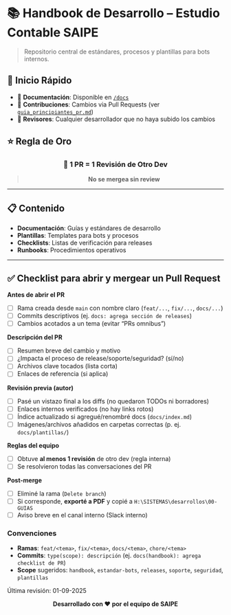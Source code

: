 # 📚 Handbook de Desarrollo – Estudio Contable SAIPE

> Repositorio central de estándares, procesos y plantillas para bots internos.

## 🚀 Inicio Rápido

- 📖 **Documentación**: Disponible en [`/docs`](./docs)
- 🔄 **Contribuciones**: Cambios via Pull Requests (ver [`guia_principiantes_pr.md`](docs/guia_principiantes_pr.md))
- 👥 **Revisores**: Cualquier desarrollador que no haya subido los cambios

## ⭐ Regla de Oro

<div align="center">

### 🔄 **1 PR = 1 Revisión de Otro Dev**

> **No se mergea sin review**

</div>

---

## 📋 Contenido

- **Documentación**: Guías y estándares de desarrollo
- **Plantillas**: Templates para bots y procesos
- **Checklists**: Listas de verificación para releases
- **Runbooks**: Procedimientos operativos

---

## ✅ Checklist para abrir y mergear un Pull Request

**Antes de abrir el PR**
- [ ] Rama creada desde `main` con nombre claro (`feat/...`, `fix/...`, `docs/...`)
- [ ] Commits descriptivos (ej. `docs: agrega sección de releases`)
- [ ] Cambios acotados a un tema (evitar “PRs omnibus”)

**Descripción del PR**
- [ ] Resumen breve del cambio y motivo
- [ ] ¿Impacta el proceso de release/soporte/seguridad? (sí/no)
- [ ] Archivos clave tocados (lista corta)
- [ ] Enlaces de referencia (si aplica)

**Revisión previa (autor)**
- [ ] Pasé un vistazo final a los diffs (no quedaron TODOs ni borradores)
- [ ] Enlaces internos verificados (no hay links rotos)
- [ ] Índice actualizado si agregué/renombré docs (`docs/index.md`)
- [ ] Imágenes/archivos añadidos en carpetas correctas (p. ej. `docs/plantillas/`)

**Reglas del equipo**
- [ ] Obtuve **al menos 1 revisión** de otro dev (regla interna)
- [ ] Se resolvieron todas las conversaciones del PR

**Post-merge**
- [ ] Eliminé la rama (`Delete branch`)
- [ ] Si corresponde, **exporté a PDF** y copié a `H:\SISTEMAS\desarrollos\00-GUIAS`
- [ ] Aviso breve en el canal interno (Slack interno)

### Convenciones
- **Ramas**: `feat/<tema>`, `fix/<tema>`, `docs/<tema>`, `chore/<tema>`
- **Commits**: `type(scope): descripción` (ej. `docs(handbook): agrega checklist de PR`)
- **Scope** sugeridos: `handbook`, `estandar-bots`, `releases`, `soporte`, `seguridad`, `plantillas`

Última revisión: 01-09-2025

<div align="center">

**Desarrollado con ❤️ por el equipo de SAIPE**

</div>
